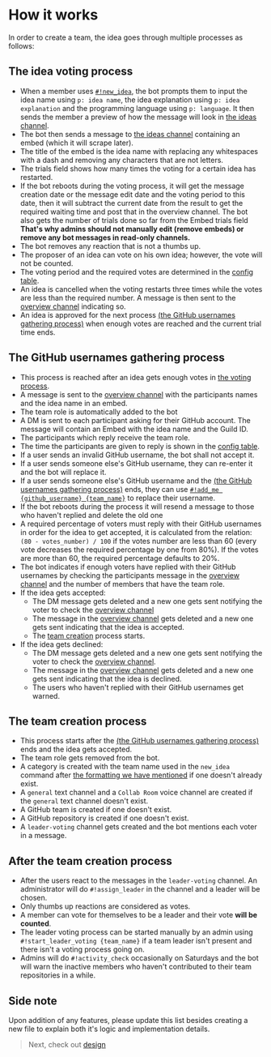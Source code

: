 # How it works

In order to create a team, the idea goes through multiple processes as follows:

## The idea voting process
- When a member uses 
[`#!new_idea`](06%20-%20Member%20Interface.md#idea-proposing), the bot prompts them to input the idea name using 
`p: idea name`, the idea explanation using `p: idea explanation` and the programming language using `p: language`. It
then sends the member a preview of how the message will look in [the ideas channel](09%20-%20Channels.md#the-ideas-channel).
- The bot then sends a message to [the ideas channel](09%20-%20Channels.md#the-ideas-channel) containing an embed 
(which it will scrape later).
- The title of the embed is the idea name with replacing any whitespaces with a dash and removing any characters that
are not letters.
- The trials field shows how many times the voting for a certain idea has restarted.
- If the bot reboots during the voting process, it will get the message creation date or the message edit date and the
voting period to this date, then it will subtract the current date from the result to get the required waiting time and
post that in the overview channel. The bot also gets the number of trials done so far from the Embed trials field
**That's why admins should not manually edit (remove embeds) or remove any bot messages in read-only channels.**
- The bot removes any reaction that is not a thumbs up.
- The proposer of an idea can vote on his own idea; however, the vote will not be counted.
- The voting period and the required votes are determined in the [config table](10%20-%20Tables.md#the-config-table).
- An idea is cancelled when the voting restarts three times while the votes are less than the required number. A message
is then sent to the [overview channel](09%20-%20Channels.md#the-ideas-overview-channels) indicating so.
- An idea is approved for the next process 
[(the GitHub usernames gathering process)](#the-github-usernames-gathering-process)
when enough votes are reached and the current trial time ends.

## The GitHub usernames gathering process
- This process is reached after an idea gets enough votes in [the voting process](#the-idea-voting-process).
- A message is sent to the [overview channel](09%20-%20Channels.md#the-ideas-overview-channels) with the participants
names and the idea name in an embed.
- The team role is automatically added to the bot
- A DM is sent to each participant asking for their GitHub account. The message will contain an Embed with the idea name
and the Guild ID.
- The participants which reply receive the team role.
- The time the participants are given to reply is shown in the [config table](10%20-%20Tables.md#the-config-table).
- If a user sends an invalid GitHub username, the bot shall not accept it.
- If a user sends someone else's GitHub username, they can re-enter it and the bot will replace it.
- If a user sends someone else's GitHub username and the 
[(the GitHub usernames gathering process)](#the-github-usernames-gathering-process) ends, they can use
[`#!add_me {github_username} {team_name}`](06%20-%20Member%20Interface.md#team-management) to replace their username.
- If the bot reboots during the process it will resend a message to those who haven't replied and delete the old one
- A required percentage of voters must reply with their GitHub usernames in order for the idea to get accepted, 
it is calculated from the relation: `(80 - votes_number) / 100` if the votes number are less than 60 (every vote 
decreases the required percentage by one from 80%). If the votes are more than 60, the required percentage defaults to 
20%.
- The bot indicates if enough voters have replied with their GitHub usernames by checking the participants message in
the [overview channel](09%20-%20Channels.md#the-ideas-overview-channels) and the number of members that have the team
role.
- If the idea gets accepted:
    - The DM message gets deleted and a new one gets sent notifying the voter to check the
    [overview channel](09%20-%20Channels.md#the-ideas-overview-channels)
    - The message in the [overview channel](09%20-%20Channels.md#the-ideas-overview-channels) gets deleted and a new one
    gets sent indicating that the idea is accepted.
    - The [team creation](#the-team-creation-process) process starts.
- If the idea gets declined:
    - The DM message gets deleted and a new one gets sent notifying the voter to check the 
    [overview channel](09%20-%20Channels.md#the-ideas-overview-channels).
    - The message in the [overview channel](09%20-%20Channels.md#the-ideas-overview-channels) gets deleted and a new one
    gets sent indicating that the idea is declined.
    - The users who haven't replied with their GitHub usernames get warned.

## The team creation process
- This process starts after the [(the GitHub usernames gathering process)](#the-github-usernames-gathering-process) ends
and the idea gets accepted.
- The team role gets removed from the bot.
- A category is created with the team name used in the `new_idea` command after
[the formatting we have mentioned](#the-idea-voting-process) if one doesn't already exist.
- A `general` text channel and a `Collab Room` voice channel are created if the `general` text channel doesn't exist.
- A GitHub team is created if one doesn't exist.
- A GitHub repository is created if one doesn't exist.
- A `leader-voting` channel gets created and the bot mentions each voter in a message.

## After the team creation process
- After the users react to the messages in the `leader-voting` channel. An administrator will do `#!assign_leader` in
the channel and a leader will be chosen.
- Only thumbs up reactions are considered as votes.
- A member can vote for themselves to be a leader and their vote **will be counted**.
- The leader voting process can be started manually by an admin using `#!start_leader_voting {team_name}` if a team leader
isn't present and there isn't a voting process going on.
- Admins will do `#!activity_check` occasionally on Saturdays and the bot will warn the inactive members who haven't 
contributed to their team repositories in a while.


## Side note

Upon addition of any features, please update this list besides creating a new
file to explain both it's logic and implementation details.


> Next, check out [design](02%20-%20Design.md)